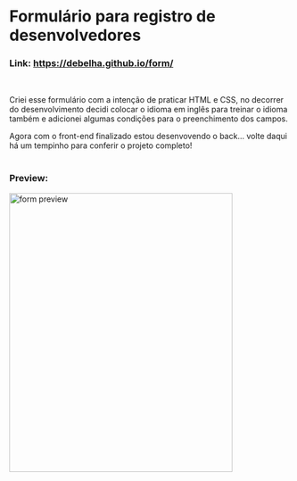 # Formulário para registro de desenvolvedores

### Link: https://debelha.github.io/form/ 
<br>

Criei esse formulário com a intenção de praticar HTML e CSS, no decorrer do desenvolvimento decidi colocar o idioma em inglês para treinar o idioma também e adicionei algumas condições para o preenchimento dos campos. 

Agora com o front-end finalizado estou desenvovendo o back... volte daqui há um tempinho para conferir o projeto completo!
<br>
<br> 
### Preview:
 <img align="center" alt="form preview" height="500" width="400" src="https://i.imgur.com/hf4i4sB.png">
